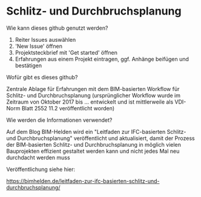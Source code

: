 # Schlitz- und Durchbruchsplanung
Wie kann dieses github genutzt werden?
1. Reiter Issues auswählen
2. 'New Issue' öffnen
3. Projektsteckbrief mit 'Get started' öffnen
4. Erfahrungen aus einem Projekt eintragen, ggf. Anhänge beifügen und bestätigen

Wofür gibt es dieses github?

Zentrale Ablage für Erfahrungen mit dem BIM-basierten Workflow für Schlitz- und Durchbruchsplanung (ursprünglicher Workflow wurde im Zeitraum von Oktober 2017 bis ... entwickelt und ist mittlerweile als VDI-Norm Blatt 2552 11.2 veröffentlicht worden)

Wie werden die Informationen verwendet?

Auf dem Blog BIM-Helden wird ein "Leitfaden zur IFC-basierten Schlitz- und Durchbruchsplanung" veröffentlicht und aktualisiert, damit der Prozess der BIM-basierten Schlitz- und Durchbruchsplanung in möglich vielen Bauprojekten effizient gestaltet werden kann und nicht jedes Mal neu durchdacht werden muss

Veröffentlichung siehe hier:

https://bimhelden.de/leitfaden-zur-ifc-basierten-schlitz-und-durchbruchsplanung/
